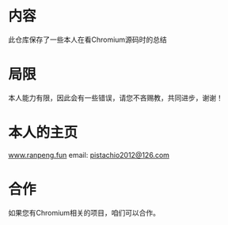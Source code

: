 # 内容
此仓库保存了一些本人在看Chromium源码时的总结

# 局限
本人能力有限，因此会有一些错误，请您不吝赐教，共同进步，谢谢！

# 本人的主页
www.ranpeng.fun
email: pistachio2012@126.com

# 合作
如果您有Chromium相关的项目，咱们可以合作。
